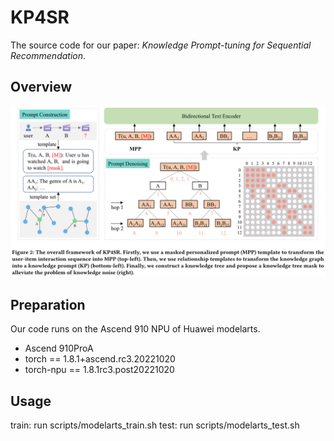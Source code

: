 # KP4SR

The source code for our paper: *Knowledge Prompt-tuning for Sequential Recommendation*.

## Overview

![picture 2](images/ab418be92f2addcf5f72c6438e3d47c9388bb248495d3c572c7c9988bb2420b9.png)  

## Preparation

Our code runs on the Ascend 910 NPU of Huawei modelarts.

- Ascend 910ProA
- torch == 1.8.1+ascend.rc3.20221020
- torch-npu == 1.8.1rc3.post20221020

## Usage 

train: run scripts/modelarts_train.sh
test: run scripts/modelarts_test.sh

